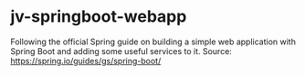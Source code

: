 # jv-springboot-webapp
Following the official Spring guide on building a simple web application with Spring Boot and adding some useful services to it. Source: https://spring.io/guides/gs/spring-boot/

